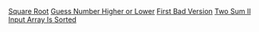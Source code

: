 [Square Root](https://leetcode.com/problems/sqrtx/description/)
[Guess Number Higher or Lower](https://leetcode.com/problems/guess-number-higher-or-lower/description/)
[First Bad Version](https://leetcode.com/problems/first-bad-version/description/)
[Two Sum II Input Array Is Sorted](https://leetcode.com/problems/two-sum-ii-input-array-is-sorted/description/)
